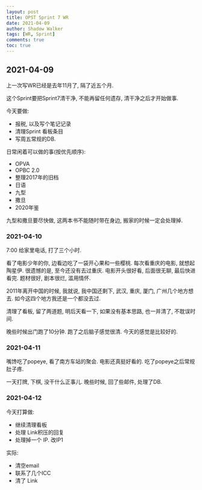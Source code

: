 ```yaml
---
layout: post
title: OPST Sprint 7 WR
date: 2021-04-09
author: Shadow Walker
tags: [WR, Sprint]
comments: true
toc: true
---
```



## 2021-04-09

上一次写WR已经是去年11月了, 隔了近五个月. 

这个Sprint要把Sprint7清干净, 不能再留任何遗存, 清干净之后才开始做事. 

今天要做: 

- 报税, 以及写个笔记记录
- 清理Sprint 看板条目
- 写周五常规的DB. 


日常闲着可以做的事(按优先顺序): 

- OPVA
- OPBC 2.0
- 整理2017年的旧档
- 日语
- 九型
- 撒旦
- 2020年鉴


九型和撒旦要尽快做, 这两本书不能随时带在身边, 搬家的时候一定会处理掉. 

### 2021-04-10

7:00 给家里电话, 打了三个小时.  

看了电影少年的你, 边看边吃了一袋开心果和一些樱桃.  每次看重庆的电影, 就想起陶星伊. 很遗憾的是, 至今还没有去过重庆.  电影开头很好看, 后面很无聊, 最后快进看完. 题材很好, 剧本很烂, 滥用情怀. 

2011年离开中国的时候, 我就说, 我中国还剩下, 武汉, 重庆, 厦门, 广州几个地方想去. 如今这四个地方我还是一个都没去过. 

清理了看板, 留了两道题, 明后天看一下, 如果没有基本思路, 也一并清了, 不耽误时间. 

晚些时候出门跑了10分钟. 跑了之后脑子感觉很清. 今天的感觉是比较好的. 


### 2021-04-11

嘴馋吃了popeye, 看了南方车站的聚会. 电影还真挺好看的.  吃了popeye之后常规肚子疼. 

一天打牌, 下棋, 没干什么正事儿. 晚些时候, 回了些邮件, 处理了DB. 

### 2021-04-12

今天打算做: 

- 继续清理看板
- 处理 Link积压的回复
- 处理掉一个 IP.  改IP1

实际: 

- 清空email
- 联系了几个ICC
- 清了 Link





